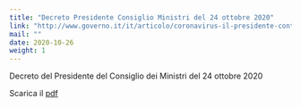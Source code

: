 ```yaml
---
title: "Decreto Presidente Consiglio Ministri del 24 ottobre 2020"
link: "http://www.governo.it/it/articolo/coronavirus-il-presidente-conte-firma-il-dpcm-del-24-ottobre-2020/15503"
mail: ""
date: 2020-10-26
weight: 1
---
```


Decreto del Presidente del Consiglio dei Ministri del 24 ottobre 2020

Scarica il [pdf](/documents/dpcm_24_ottobre_2020.pdf)
